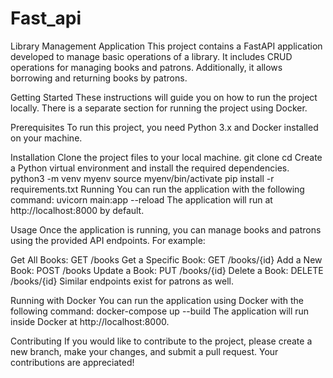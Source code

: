 # Fast_api
Library Management Application
This project contains a FastAPI application developed to manage basic operations of a library. It includes CRUD operations for managing books and patrons. Additionally, it allows borrowing and returning books by patrons.

Getting Started
These instructions will guide you on how to run the project locally. There is a separate section for running the project using Docker.

Prerequisites
To run this project, you need Python 3.x and Docker installed on your machine.

Installation
Clone the project files to your local machine.
git clone
cd
Create a Python virtual environment and install the required dependencies.
python3 -m venv myenv
source myenv/bin/activate
pip install -r requirements.txt
Running
You can run the application with the following command:
uvicorn main:app --reload
The application will run at http://localhost:8000 by default.

Usage
Once the application is running, you can manage books and patrons using the provided API endpoints. For example:

Get All Books: GET /books
Get a Specific Book: GET /books/{id}
Add a New Book: POST /books
Update a Book: PUT /books/{id}
Delete a Book: DELETE /books/{id}
Similar endpoints exist for patrons as well.

Running with Docker
You can run the application using Docker with the following command:
docker-compose up --build
The application will run inside Docker at http://localhost:8000.

Contributing
If you would like to contribute to the project, please create a new branch, make your changes, and submit a pull request. Your contributions are appreciated!
